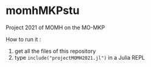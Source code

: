 # momhMKPstu
Project 2021 of MOMH on the MO-MKP 

How to run it :
1. get all the files of this repository 
2. type  `include("projectMOMH2021.jl")` in a Julia REPL
